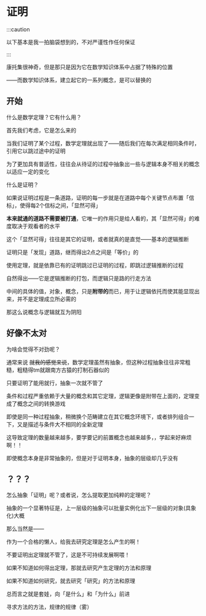 # 证明


:::caution

以下基本是我一拍脑袋想到的，不对严谨性作任何保证

:::

康托集很神奇，但是那只是因为它在数学知识体系中占据了特殊的位置

——而数学知识体系，建立起它的一系列概念，是可以替换的

## 开始

什么是数学定理？它有什么用？

首先我们考虑，它是怎么来的

当我们证明了某个过程，数学定理就出现了——随后我们在每次满足相同条件时，引用它以跳过途中的证明

为了更加具有普适性，往往会从待证的过程中抽象出一些与逻辑本身不相关的概念以适应一定的变化

什么是证明？

如果说证明过程是一条道路，证明的每一步就是在道路中每个关键节点布置「信标」，使得每2个信标之间，「显然可得」

**本来就通的道路不需要被打通**，它唯一的作用只是给人看的，其「显然可得」的难度取决于观看者的水平

这个「显然可得」往往是其它的证明，或者就真的是直觉——基本的逻辑推断

证明只是「发现」道路，继而得出2点之间是「等价」的

使用定理，就是依靠已有的证明跳过已证明的过程，即跳过逻辑推断的过程

自然得出——它是逻辑推断的打包，而逻辑只是路的行走方法

中间的具体的值，对象，概念，只是**附带的**而已，用于让逻辑依托而使其能显现出来，并不是定理成立所必需的

<Cover>那这么说概念与逻辑就互为阴阳</Cover>

## 好像不太对

为啥会觉得不对劲呢？

通常来说  ~~就我的感觉来说~~，数学定理虽然有抽象，但这种过程抽象往往非常粗糙，粗糙得tm就跟南方古猿的打制石器似的

只要证明了能用就行，抽象一次就不管了

条件和过程严重依赖于大量的概念和其它定理，逻辑更像是附带在上面的，定理变成了概念之间的转换游戏

即使是同一种过程抽象，稍微换个范畴建立在其它概念环境下，或者排列组合一下，又是描述与条件大不相同的全新定理

这导致定理的数量越来越多，要学要记的前置概念也越来越多，，<Cover>学起来好麻烦啊！！</Cover>

即使概念本身是非常抽象的，但是对于证明本身，抽象的层级却几乎没有

## ？？？

怎么抽象「证明」呢？或者说，怎么提取更加纯粹的定理呢？

抽象的一个显著特征是，上一层级的抽象可以批量实例化出下一层级的对象(具象化)<Cover>大概</Cover>

那么当然是——

作为一个合格的懒人，给我去研究定理是怎么产生的啊！

不要证明出定理就不管了，这是不可持续发展啊喂！

如果不知道如何得出定理，那就去研究产生定理的方法和原理

如果不知道如何研究，就去研究「研究」的方法和原理

总而言之就是套娃，向「是什么」和「为什么」前进

<Cover>寻求方法的方法，规律的规律（雾）</Cover>
